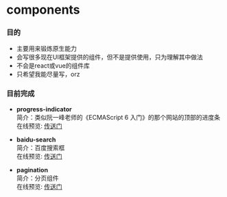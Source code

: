 # components

### 目的

+ 主要用来锻炼原生能力
+ 会写很多现在UI框架提供的组件，但不是提供使用，只为理解其中做法
+ 不会是react或vue的组件库
+ 只希望我能尽量写，orz

### 目前完成
+ **progress-indicator**<br/>
简介：类似阮一峰老师的《ECMAScript 6 入门》的那个网站的顶部的进度条<br/>
在线预览: [传送门](https://juliiii.github.io/progress-indicator/example/index.html)

+ **baidu-search**<br/>
简介：百度搜索框<br/>
在线预览: [传送门](https://juliiii.github.io/baidu-search/index.html)

+ **pagination**<br/>
简介：分页组件<br/>
在线预览: [传送门](https://juliiii.github.io/pagination/example/index.html)
